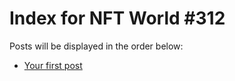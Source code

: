 # Index for NFT World #312
Posts will be displayed in the order below:

- [Your first post](./001-first.md)

